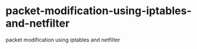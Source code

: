 # packet-modification-using-iptables-and-netfilter
packet modification using iptables and netfilter
